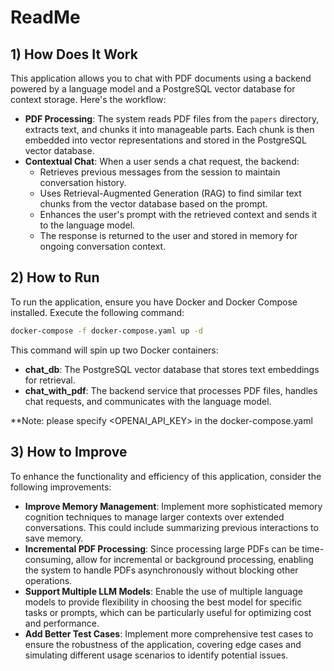 # ReadMe

## 1) How Does It Work

This application allows you to chat with PDF documents using a backend powered by a language model and a PostgreSQL vector database for context storage. Here's the workflow:

- **PDF Processing**: The system reads PDF files from the `papers` directory, extracts text, and chunks it into manageable parts. Each chunk is then embedded into vector representations and stored in the PostgreSQL vector database.  
- **Contextual Chat**: When a user sends a chat request, the backend:
  - Retrieves previous messages from the session to maintain conversation history.  
  - Uses Retrieval-Augmented Generation (RAG) to find similar text chunks from the vector database based on the prompt.  
  - Enhances the user's prompt with the retrieved context and sends it to the language model.  
  - The response is returned to the user and stored in memory for ongoing conversation context.  

## 2) How to Run

To run the application, ensure you have Docker and Docker Compose installed. Execute the following command:

```bash
docker-compose -f docker-compose.yaml up -d
```

This command will spin up two Docker containers:
- **chat_db**: The PostgreSQL vector database that stores text embeddings for retrieval.  
- **chat_with_pdf**: The backend service that processes PDF files, handles chat requests, and communicates with the language model.  

**Note: please specify <OPENAI_API_KEY> in the docker-compose.yaml

## 3) How to Improve

To enhance the functionality and efficiency of this application, consider the following improvements:

- **Improve Memory Management**: Implement more sophisticated memory cognition techniques to manage larger contexts over extended conversations. This could include summarizing previous interactions to save memory.  
- **Incremental PDF Processing**: Since processing large PDFs can be time-consuming, allow for incremental or background processing, enabling the system to handle PDFs asynchronously without blocking other operations.  
- **Support Multiple LLM Models**: Enable the use of multiple language models to provide flexibility in choosing the best model for specific tasks or prompts, which can be particularly useful for optimizing cost and performance.  
- **Add Better Test Cases**: Implement more comprehensive test cases to ensure the robustness of the application, covering edge cases and simulating different usage scenarios to identify potential issues.